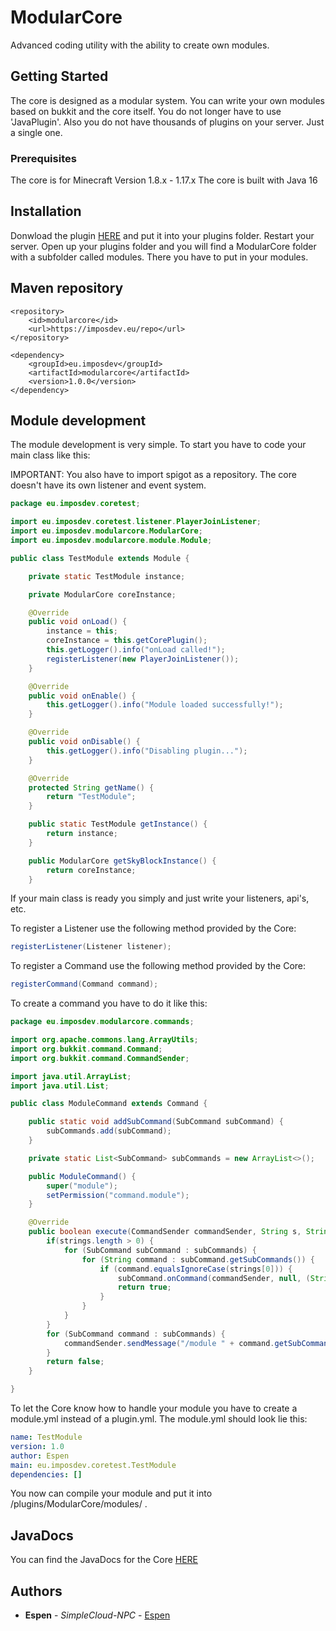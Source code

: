 # ModularCore

Advanced coding utility with the ability to create own modules.

## Getting Started

The core is designed as a modular system. You can write your own modules based on bukkit and the core itself. You do not longer have to use 'JavaPlugin'. Also you do not have
thousands of plugins on your server. Just a single one.

### Prerequisites

The core is for Minecraft Version 1.8.x - 1.17.x
The core is built with Java 16

## Installation

Donwload the plugin [HERE](https://imposdev.eu/repo/eu/imposdev/modularcore/1.0.0/modularcore-1.0.2.jar) and put it into your plugins folder.
Restart your server.
Open up your plugins folder and you will find a ModularCore folder with a subfolder called modules. There you have to put in your modules.

## Maven repository

```maven
<repository>
    <id>modularcore</id>
    <url>https://imposdev.eu/repo</url>
</repository>
```

```maven
<dependency>
    <groupId>eu.imposdev</groupId>
    <artifactId>modularcore</artifactId>
    <version>1.0.0</version>
</dependency>
```

## Module development

The module development is very simple.
To start you have to code your main class like this:

IMPORTANT: You also have to import spigot as a repository. The core doesn't have its own listener and event system.

```java
package eu.imposdev.coretest;

import eu.imposdev.coretest.listener.PlayerJoinListener;
import eu.imposdev.modularcore.ModularCore;
import eu.imposdev.modularcore.module.Module;

public class TestModule extends Module {

    private static TestModule instance;

    private ModularCore coreInstance;

    @Override
    public void onLoad() {
        instance = this;
        coreInstance = this.getCorePlugin();
        this.getLogger().info("onLoad called!");
        registerListener(new PlayerJoinListener());
    }

    @Override
    public void onEnable() {
        this.getLogger().info("Module loaded successfully!");
    }

    @Override
    public void onDisable() {
        this.getLogger().info("Disabling plugin...");
    }

    @Override
    protected String getName() {
        return "TestModule";
    }

    public static TestModule getInstance() {
        return instance;
    }

    public ModularCore getSkyBlockInstance() {
        return coreInstance;
    }
```

If your main class is ready you simply and just write your listeners, api's, etc.

To register a Listener use the following method provided by the Core:
```java
registerListener(Listener listener);
```

To register a Command use the following method provided by the Core:
```java
registerCommand(Command command);
```

To create a command you have to do it like this:
```java
package eu.imposdev.modularcore.commands;

import org.apache.commons.lang.ArrayUtils;
import org.bukkit.command.Command;
import org.bukkit.command.CommandSender;

import java.util.ArrayList;
import java.util.List;

public class ModuleCommand extends Command {

    public static void addSubCommand(SubCommand subCommand) {
        subCommands.add(subCommand);
    }

    private static List<SubCommand> subCommands = new ArrayList<>();

    public ModuleCommand() {
        super("module");
        setPermission("command.module");
    }

    @Override
    public boolean execute(CommandSender commandSender, String s, String[] strings) {
        if(strings.length > 0) {
            for (SubCommand subCommand : subCommands) {
                for (String command : subCommand.getSubCommands()) {
                    if (command.equalsIgnoreCase(strings[0])) {
                        subCommand.onCommand(commandSender, null, (String[]) ArrayUtils.subarray(strings, 0, 1));
                        return true;
                    }
                }
            }
        }
        for (SubCommand command : subCommands) {
            commandSender.sendMessage("/module " + command.getSubCommands()[0]);
        }
        return false;
    }

}
```

To let the Core know how to handle your module you have to create a module.yml instead of a plugin.yml.
The module.yml should look lie this:
```yaml
name: TestModule
version: 1.0
author: Espen
main: eu.imposdev.coretest.TestModule
dependencies: []
```

You now can compile your module and put it into /plugins/ModularCore/modules/ .

## JavaDocs

You can find the JavaDocs for the Core [HERE](https://javadocs.pixelplays.net/modularcore/)

## Authors

* **Espen** - *SimpleCloud-NPC* - [Espen](https://github.com/EhreGetaken)
